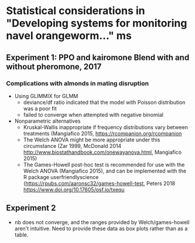 # Statistical considerations in "Developing systems for monitoring navel orangeworm..." ms

## Experiment 1: PPO and kairomone Blend with and without pheromone, 2017

### Complications with almonds in mating disruption
 - Using GLIMMIX for GLMM
    - deviance/df ratio indicated that the model with Poisson distribution 
	was a poor fit
	- failed to converge when attempted with negative binomial
 - Nonparametric alternatives
    - Kruskal-Wallis inappropriate if frequency distributions vary between
	treatments (Mangiafico 2015, https://rcompanion.org/rcompanion
    - The Welch ANOVA might be more appropriate under this circumstance 
	(Zar 1999, McDonald 2014 http://www.biostathandbook.com/onewayanova.html, 
	Mangiafico 2015)
    - The Games-Howell post-hoc test is recommended for use with the Welch 
	ANOVA (Mangiafico 2015), and can be implemented with the R package 
	userfriendlyscience (https://rpubs.com/aaronsc32/games-howell-test, 
	Peters 2018 https://www.doi.org/10.17605/osf.io/txequ	

## Experiment 2
 - nb does not converge, and the ranges provided by Welch/games-howell
 aren't intuitive. Need to provide these data as box plots rather than
 as a table.